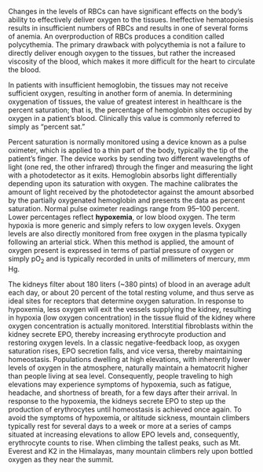 
Changes in the levels of RBCs can have significant effects on the body’s ability to effectively deliver oxygen to the tissues. Ineffective hematopoiesis results in insufficient numbers of RBCs and results in one of several forms of anemia. An overproduction of RBCs produces a condition called polycythemia. The primary drawback with polycythemia is not a failure to directly deliver enough oxygen to the tissues, but rather the increased viscosity of the blood, which makes it more difficult for the heart to circulate the blood.

In patients with insufficient hemoglobin, the tissues may not receive sufficient oxygen, resulting in another form of anemia. In determining oxygenation of tissues, the value of greatest interest in healthcare is the percent saturation; that is, the percentage of hemoglobin sites occupied by oxygen in a patient’s blood. Clinically this value is commonly referred to simply as “percent sat.”

Percent saturation is normally monitored using a device known as a pulse oximeter, which is applied to a thin part of the body, typically the tip of the patient’s finger. The device works by sending two different wavelengths of light (one red, the other infrared) through the finger and measuring the light with a photodetector as it exits. Hemoglobin absorbs light differentially depending upon its saturation with oxygen. The machine calibrates the amount of light received by the photodetector against the amount absorbed by the partially oxygenated hemoglobin and presents the data as percent saturation. Normal pulse oximeter readings range from 95–100 percent. Lower percentages reflect  **hypoxemia**, or low blood oxygen. The term hypoxia is more generic and simply refers to low oxygen levels. Oxygen levels are also directly monitored from free oxygen in the plasma typically following an arterial stick. When this method is applied, the amount of oxygen present is expressed in terms of partial pressure of oxygen or simply pO<sub>2</sub> and is typically recorded in units of millimeters of mercury, mm Hg.

The kidneys filter about 180 liters (~380 pints) of blood in an average adult each day, or about 20 percent of the total resting volume, and thus serve as ideal sites for receptors that determine oxygen saturation. In response to hypoxemia, less oxygen will exit the vessels supplying the kidney, resulting in hypoxia (low oxygen concentration) in the tissue fluid of the kidney where oxygen concentration is actually monitored. Interstitial fibroblasts within the kidney secrete EPO, thereby increasing erythrocyte production and restoring oxygen levels. In a classic negative-feedback loop, as oxygen saturation rises, EPO secretion falls, and vice versa, thereby maintaining homeostasis. Populations dwelling at high elevations, with inherently lower levels of oxygen in the atmosphere, naturally maintain a hematocrit higher than people living at sea level. Consequently, people traveling to high elevations may experience symptoms of hypoxemia, such as fatigue, headache, and shortness of breath, for a few days after their arrival. In response to the hypoxemia, the kidneys secrete EPO to step up the production of erythrocytes until homeostasis is achieved once again. To avoid the symptoms of hypoxemia, or altitude sickness, mountain climbers typically rest for several days to a week or more at a series of camps situated at increasing elevations to allow EPO levels and, consequently, erythrocyte counts to rise. When climbing the tallest peaks, such as Mt. Everest and K2 in the Himalayas, many mountain climbers rely upon bottled oxygen as they near the summit.
